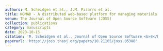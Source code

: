 ```yaml
---
authors: M. Scheidgen et al., J.M. Pizarro et al.
title: NOMAD - A distributed web-based platform for managing materials science research data
venue: The Journal of Open Source Software (JOSS)
collection: publications
category: manuscripts
date: 2023-10-15
citation: 'M. Scheidgen et al., Journal of Open Source Software <b>8</b>(90), 5388 (2023)'
paperurl: 'https://joss.theoj.org/papers/10.21105/joss.05388'
---
```

